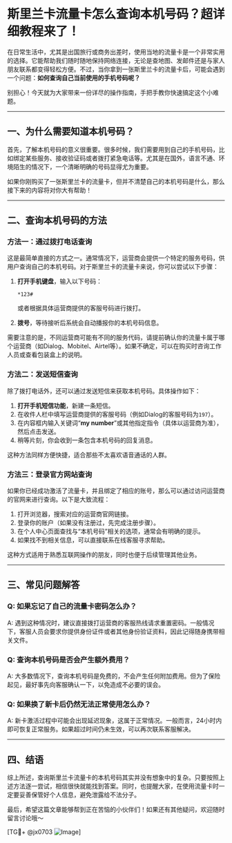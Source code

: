 # 斯里兰卡流量卡怎么查询本机号码？超详细教程来了！

在日常生活中，尤其是出国旅行或商务出差时，使用当地的流量卡是一个非常实用的选择。它能帮助我们随时随地保持网络连接，无论是查地图、发邮件还是与家人朋友联系都变得轻松方便。不过，当你拿到一张斯里兰卡的流量卡后，可能会遇到一个问题：**如何查询自己当前使用的手机号码呢？**

别担心！今天就为大家带来一份详尽的操作指南，手把手教你快速搞定这个小难题。

---

## 一、为什么需要知道本机号码？

首先，了解本机号码的意义很重要。很多时候，我们需要用到自己的手机号码，比如绑定某些服务、接收验证码或者拨打紧急电话等。尤其是在国外，语言不通、环境陌生的情况下，一个清晰明确的号码显得尤为重要。

如果你刚购买了一张斯里兰卡的流量卡，但并不清楚自己的本机号码是什么，那么接下来的内容将对你大有帮助！

---

## 二、查询本机号码的方法

### 方法一：通过拨打电话查询
这是最简单直接的方式之一。通常情况下，运营商会提供一个特定的服务号码，供用户查询自己的本机号码。对于斯里兰卡的流量卡来说，你可以尝试以下步骤：

1. **打开手机键盘**，输入以下号码：
   ```
   *123#
   ```
   或者根据具体运营商提供的客服号码进行拨打。
   
2. **拨号**，等待接听后系统会自动播报你的本机号码信息。

需要注意的是，不同运营商可能有不同的服务代码，请提前确认你的流量卡属于哪个运营商（如Dialog、Mobitel、Airtel等）。如果不确定，可以在购买时咨询工作人员或查看包装盒上的说明。

### 方法二：发送短信查询
除了拨打电话外，还可以通过发送短信来获取本机号码。具体操作如下：

1. **打开手机短信功能**，新建一条短信。
2. 在收件人栏中填写运营商提供的客服号码（例如Dialog的客服号码为`197`）。
3. 在内容框内输入关键词“**my number**”或其他指定指令（具体以运营商为准），然后点击发送。
4. 稍等片刻，你会收到一条包含本机号码的回复消息。

这种方法同样方便快捷，适合那些不太喜欢语音通话的人群。

### 方法三：登录官方网站查询
如果你已经成功激活了流量卡，并且绑定了相应的账号，那么可以通过访问运营商的官网来进行查询。以下是大致流程：

1. 打开浏览器，搜索对应的运营商官网链接。
2. 登录你的账户（如果没有注册过，先完成注册步骤）。
3. 在个人中心页面查找与“本机号码”相关的选项，通常会有明确的提示。
4. 如果找不到相关信息，可以直接联系在线客服寻求帮助。

这种方式适用于熟悉互联网操作的朋友，同时也便于后续管理其他业务。

---

## 三、常见问题解答

### Q: 如果忘记了自己的流量卡密码怎么办？
A: 遇到这种情况时，建议直接拨打运营商的客服热线请求重置密码。一般情况下，客服人员会要求你提供身份证件或者其他身份验证资料，因此记得随身携带相关文件。

### Q: 查询本机号码是否会产生额外费用？
A: 大多数情况下，查询本机号码是免费的，不会产生任何附加费用。但为了保险起见，最好事先向客服确认一下，以免造成不必要的误会。

### Q: 如果换了新卡后仍然无法正常使用怎么办？
A: 新卡激活过程中可能会出现延迟现象，这属于正常情况。一般而言，24小时内即可恢复正常服务。如果超过时间仍未生效，可以再次联系客服解决。

---

## 四、结语

综上所述，查询斯里兰卡流量卡的本机号码其实并没有想象中的复杂。只要按照上述方法逐一尝试，相信很快就能找到答案。同时，也提醒大家，在使用流量卡时一定要妥善保管好个人信息，避免泄露给不法分子。

最后，希望这篇文章能够帮到正在苦恼的小伙伴们！如果还有其他疑问，欢迎随时留言讨论哦～

[TG💪+ @jx0703 ![Image](https://github.com/user-attachments/assets/dbca1d08-cadb-493c-b0ec-ad6f7a83f270)]